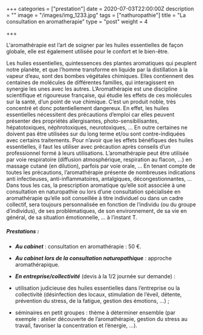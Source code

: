 +++
categories = ["prestation"]
date = 2020-07-03T22:00:00Z
description = ""
image = "/images/img_1233.jpg"
tags = ["nathuropathie"]
title = "La consultation en aromatherapie"
type = "post"
weight = 4

+++

L'aromathérapie est l’art de soigner par les huiles essentielles de façon globale, elle est également utilisée pour le confort et le bien-être.

Les huiles essentielles, quintessences des plantes aromatiques qui peuplent notre planète, et que l’homme transforme en liquide par la distillation à la vapeur d’eau, sont des bombes végétales chimiques. Elles contiennent des centaines de molécules de différentes familles, qui interagissent en synergie les unes avec les autres. L’Aromathérapie est une discipline scientifique et rigoureuse française, qui étudie les effets de ces molécules sur la santé, d’un point de vue chimique. C’est un produit noble, très concentré et donc potentiellement dangereux. En effet, les huiles essentielles nécessitent des précautions d’emploi car elles peuvent présenter des propriétés allergisantes, photo-sensibilisantes, hépatotoxiques, néphrotoxiques, neurotoxiques, ... En outre certaines ne doivent pas être utilisées sur du long terme et/ou sont contre-indiquées avec certains traitements. Pour n’avoir que les effets bénéfiques des huiles essentielles, il faut les utiliser avec précaution après conseils d’un professionnel formé à leurs utilisations. L’aromathérapie peut être utilisée par voie respiratoire (diffusion atmosphérique, respiration au flacon, ...) en massage cutané (en dilution), parfois par voie orale, ... En tenant compte de toutes les précautions, l’aromathérapie présente de nombreuses indications anti infectieuses, anti-inflammatoires, antalgiques, décongestionnantes, ... Dans tous les cas, la prescription aromatique qu’elle soit associée à une consultation en naturopathie ou lors d’une consultation spécialisée en aromathérapie qu’elle soit conseillée à titre individuel ou dans un cadre collectif, sera toujours personnalisée en fonction de l’individu (ou du groupe d’individus), de ses problématiques, de son environnement, de sa vie en général, de sa situation émotionnelle, ... à l’instant T.

##### Prestations :

* **_Au cabinet_** : consultation en aromathérapie : 50 €.
* **_Au cabinet lors de la consultation naturopathique_** : approche aromathérapique.
* **_En entreprise/collectivité_** (devis à la 1/2 journée sur demande) :


* utilisation judicieuse des huiles essentielles dans l’entreprise ou la collectivité (désinfection des locaux, stimulation de l’éveil, détente, prévention du stress, de la fatigue, gestion des émotions, ...) ;
* séminaires en petit groupes : thème à déterminer ensemble (par exemple : atelier découverte de l’aromathérapie, gestion du stress au travail, favoriser la concentration et l’énergie, ...).